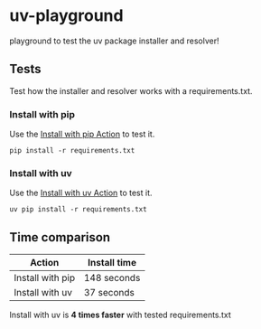 # uv-playground

playground to test the uv package installer and resolver!

## Tests

Test how the installer and resolver works with a requirements.txt.


### Install with pip

Use the [Install with pip Action](https://github.com/alice-biometrics/uv-playground/actions/workflows/pip.yml) to test it. 

```console
pip install -r requirements.txt
```

### Install with uv

Use the [Install with uv Action](https://github.com/alice-biometrics/uv-playground/actions/workflows/uv.yml) to test it.

```console
uv pip install -r requirements.txt
```

## Time comparison

| Action           | Install time |
|------------------|--------------|
| Install with pip | 148 seconds  |
| Install with uv  | 37 seconds   |

Install with uv is **4 times faster** with tested requirements.txt

